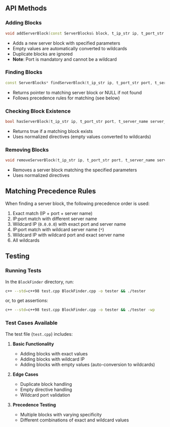 ## API Methods

### Adding Blocks
```c++
void addServerBlock(const ServerBlocks& block, t_ip_str ip, t_port_str port, t_server_name server_name)
```
  - Adds a new server block with specified parameters
  - Empty values are automatically converted to wildcards
  - Duplicate blocks are ignored
  - **Note**: Port is mandatory and cannot be a wildcard

### Finding Blocks
```c++
const ServerBlocks* findServerBlock(t_ip_str ip, t_port_str port, t_server_name server_name)
```
  - Returns pointer to matching server block or NULL if not found
  - Follows precedence rules for matching (see below)

### Checking Block Existence
```c++
bool hasServerBlock(t_ip_str ip, t_port_str port, t_server_name server_name)
```
  - Returns true if a matching block exists
  - Uses normalized directives (empty values converted to wildcards)

### Removing Blocks
```c++
void removeServerBlock(t_ip_str ip, t_port_str port, t_server_name server_name)
```
  - Removes a server block matching the specified parameters
  - Uses normalized directives

## Matching Precedence Rules

When finding a server block, the following precedence order is used:

1. Exact match (IP + port + server name)
2. IP:port match with different server name
3. Wildcard IP (`0.0.0.0`) with exact port and server name
4. IP:port match with wildcard server name (`*`)
5. Wildcard IP with wildcard port and exact server name
6. All wildcards

## Testing

### Running Tests
In the `BlockFinder` directory, run:
```bash
c++ --std=c++98 test.cpp BlockFinder.cpp -o tester && ./tester
```

or, to get assertions:
```bash
c++ --std=c++98 test.cpp BlockFinder.cpp -o tester && ./tester -wp
```

### Test Cases Available

The test file (`test.cpp`) includes:

1. **Basic Functionality**
   - Adding blocks with exact values
   - Adding blocks with wildcard IP
   - Adding blocks with empty values (auto-conversion to wildcards)

2. **Edge Cases**
   - Duplicate block handling
   - Empty directive handling
   - Wildcard port validation

3. **Precedence Testing**
   - Multiple blocks with varying specificity
   - Different combinations of exact and wildcard values

